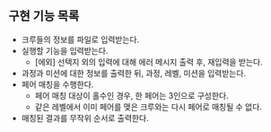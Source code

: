 ## 구현 기능 목록
- 크루들의 정보를 파일로 입력받는다.
- 실행할 기능을 입력받는다.
    - [에외] 선택지 외의 입력에 대해 에러 메시지 출력 후, 재입력을 받는다.
- 과정과 미션에 대한 정보를 출력한 뒤, 과정, 레벨, 미션을 입력받는다.
- 페어 매칭을 수행한다. 
  - 페어 매칭 대상이 홀수인 경우, 한 페어는 3인으로 구성한다.
  - 같은 레벨에서 이미 페어를 맺은 크루와는 다시 페어로 매칭될 수 없다.
- 매칭된 결과를 무작위 순서로 출력한다.
